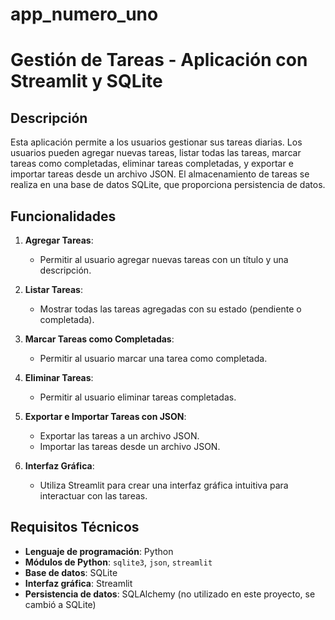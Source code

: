 # app_numero_uno
# Gestión de Tareas - Aplicación con Streamlit y SQLite

## Descripción
Esta aplicación permite a los usuarios gestionar sus tareas diarias. Los usuarios pueden agregar nuevas tareas, listar todas las tareas, marcar tareas como completadas, eliminar tareas completadas, y exportar e importar tareas desde un archivo JSON. El almacenamiento de tareas se realiza en una base de datos SQLite, que proporciona persistencia de datos.

## Funcionalidades
1. **Agregar Tareas**:
   - Permitir al usuario agregar nuevas tareas con un título y una descripción.
   
2. **Listar Tareas**:
   - Mostrar todas las tareas agregadas con su estado (pendiente o completada).
   
3. **Marcar Tareas como Completadas**:
   - Permitir al usuario marcar una tarea como completada.
   
4. **Eliminar Tareas**:
   - Permitir al usuario eliminar tareas completadas.
   
5. **Exportar e Importar Tareas con JSON**:
   - Exportar las tareas a un archivo JSON.
   - Importar las tareas desde un archivo JSON.

6. **Interfaz Gráfica**:
   - Utiliza Streamlit para crear una interfaz gráfica intuitiva para interactuar con las tareas.

## Requisitos Técnicos
- **Lenguaje de programación**: Python
- **Módulos de Python**: `sqlite3`, `json`, `streamlit`
- **Base de datos**: SQLite
- **Interfaz gráfica**: Streamlit
- **Persistencia de datos**: SQLAlchemy (no utilizado en este proyecto, se cambió a SQLite)
